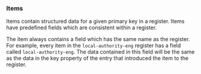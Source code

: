 ### Items

Items contain structured data for a given primary key in a register. Items
have predefined fields which are consistent within a register.

The item always contains a field which has the same name as the register. For
example, every item in the `local-authority-eng` register has a field called
`local-authority-eng`. The data contained in this field will be the same as
the data in the key property of the entry that introduced the item to the
register.

